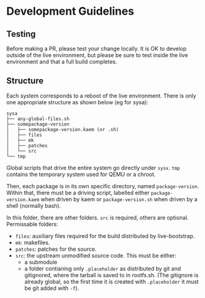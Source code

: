 # Development Guidelines

## Testing

Before making a PR, please test your change locally. It is OK to develop outside
of the live environment, but please be sure to test inside the live environment
and that a full build completes.

## Structure

Each system corresponds to a reboot of the live environment. There is only one
appropriate structure as shown below (eg for sysa):

```
sysa
├── any-global-files.sh
├── somepackage-version
│   ├── somepackage-version.kaem (or .sh)
│   ├── files
│   ├── mk
│   ├── patches
│   └── src
└── tmp
```

Global scripts that drive the entire system go directly under `sysx`. `tmp`
contains the temporary system used for QEMU or a chroot.

Then, each package is in its own specific directory, named `package-version`.
Within that, there must be a driving script, labelled either
`package-version.kaem` when driven by kaem or `package-version.sh` when driven
by a shell (normally bash).

In this folder, there are other folders. `src` is required, others are optional.
Permissable folders:

- `files`: auxiliary files required for the build distributed by live-bootstrap.
- `mk`: makefiles.
- `patches`: patches for the source.
- `src`: the upstream unmodified source code. This must be either:
  - a submodule
  - a folder contianing only `.placeholder` as distributed by git and gitignored,
    where the tarball is saved to in rootfs.sh. (The gitignore is already
    global, so the first time it is created with `.placeholder` it must be git
    added with `-f`).
